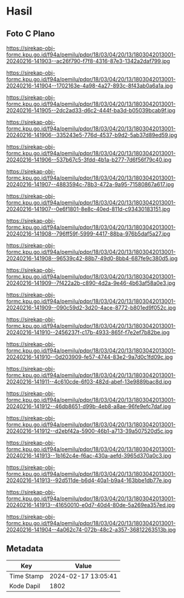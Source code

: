 # Hasil

## Foto C Plano

https://sirekap-obj-formc.kpu.go.id/f94a/pemilu/pdpr/18/03/04/20/13/1803042013001-20240216-141903--ac26f790-f7f8-4316-87e3-1342a2daf799.jpg

https://sirekap-obj-formc.kpu.go.id/f94a/pemilu/pdpr/18/03/04/20/13/1803042013001-20240216-141904--1702163e-4a98-4a27-893c-8f43ab0a6a1a.jpg

https://sirekap-obj-formc.kpu.go.id/f94a/pemilu/pdpr/18/03/04/20/13/1803042013001-20240216-141905--2dc2ad33-d6c2-444f-ba3d-b05039bcab9f.jpg

https://sirekap-obj-formc.kpu.go.id/f94a/pemilu/pdpr/18/03/04/20/13/1803042013001-20240216-141906--335243e5-776d-4537-b9d2-5ab37d89ed59.jpg

https://sirekap-obj-formc.kpu.go.id/f94a/pemilu/pdpr/18/03/04/20/13/1803042013001-20240216-141906--537b67c5-3fdd-4b1a-b277-7d6f56f79c40.jpg

https://sirekap-obj-formc.kpu.go.id/f94a/pemilu/pdpr/18/03/04/20/13/1803042013001-20240216-141907--4883594c-78b3-472a-9a95-71580867a617.jpg

https://sirekap-obj-formc.kpu.go.id/f94a/pemilu/pdpr/18/03/04/20/13/1803042013001-20240216-141907--0e6f1801-8e8c-40ed-811d-c93430183151.jpg

https://sirekap-obj-formc.kpu.go.id/f94a/pemilu/pdpr/18/03/04/20/13/1803042013001-20240216-141908--796ff59f-5999-4417-88ba-976b5daf5a27.jpg

https://sirekap-obj-formc.kpu.go.id/f94a/pemilu/pdpr/18/03/04/20/13/1803042013001-20240216-141908--96539c42-88b7-49d0-8bb4-687fe9c380d5.jpg

https://sirekap-obj-formc.kpu.go.id/f94a/pemilu/pdpr/18/03/04/20/13/1803042013001-20240216-141909--7f422a2b-c890-4d2a-9e46-4b63af58a0e3.jpg

https://sirekap-obj-formc.kpu.go.id/f94a/pemilu/pdpr/18/03/04/20/13/1803042013001-20240216-141909--090c59d2-3d20-4ace-8772-b801ed9f052c.jpg

https://sirekap-obj-formc.kpu.go.id/f94a/pemilu/pdpr/18/03/04/20/13/1803042013001-20240216-141910--2456237f-c17b-4933-865f-f7e2ef7b82be.jpg

https://sirekap-obj-formc.kpu.go.id/f94a/pemilu/pdpr/18/03/04/20/13/1803042013001-20240216-141910--0d203909-fe57-4744-83e2-9a7d0c1fd09c.jpg

https://sirekap-obj-formc.kpu.go.id/f94a/pemilu/pdpr/18/03/04/20/13/1803042013001-20240216-141911--4c610cde-6f03-482d-abef-13e9889bac8d.jpg

https://sirekap-obj-formc.kpu.go.id/f94a/pemilu/pdpr/18/03/04/20/13/1803042013001-20240216-141912--46db8651-d99b-4eb8-a8ae-96fe9efc7daf.jpg

https://sirekap-obj-formc.kpu.go.id/f94a/pemilu/pdpr/18/03/04/20/13/1803042013001-20240216-141912--d2ebf42a-5900-46b1-a713-39a507520d5c.jpg

https://sirekap-obj-formc.kpu.go.id/f94a/pemilu/pdpr/18/03/04/20/13/1803042013001-20240216-141913--1b162c4e-f6ac-430a-aefd-3965d370a0c3.jpg

https://sirekap-obj-formc.kpu.go.id/f94a/pemilu/pdpr/18/03/04/20/13/1803042013001-20240216-141913--92d511de-b6d4-40a1-b9a4-163bbe1db77e.jpg

https://sirekap-obj-formc.kpu.go.id/f94a/pemilu/pdpr/18/03/04/20/13/1803042013001-20240216-141913--41650010-e0d7-40d4-80de-5a269ea357ed.jpg

https://sirekap-obj-formc.kpu.go.id/f94a/pemilu/pdpr/18/03/04/20/13/1803042013001-20240216-141904--4a062c74-072b-48c2-a357-36812263513b.jpg


## Metadata

| Key        | Value               |
| ---------- | ------------------- |
| Time Stamp | 2024-02-17 13:05:41 |
| Kode Dapil | 1802                |



